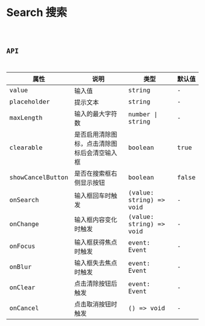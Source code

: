 # Search 搜索

<code src="./demos/demo1.tsx" />

## API

| 属性             | 说明                                         | 类型                    | 默认值 |
| ---------------- | -------------------------------------------- | ----------------------- | ------ |
| value            | 输入值                                       | string                  | -      |
| placeholder      | 提示文本                                     | string                  | -      |
| maxLength        | 输入的最大字符数                             | number \| string        | -      |
| clearable        | 是否启用清除图标，点击清除图标后会清空输入框 | boolean                 | true   |
| showCancelButton | 是否在搜索框右侧显示按钮                     | boolean                 | false  |
| onSearch         | 输入框回车时触发                             | (value: string) => void | -      |
| onChange         | 输入框内容变化时触发                         | (value: string) => void | -      |
| onFocus          | 输入框获得焦点时触发                         | event: Event            | -      |
| onBlur           | 输入框失去焦点时触发                         | event: Event            | -      |
| onClear          | 点击清除按钮后触发                           | event: Event            | -      |
| onCancel         | 点击取消按钮时触发                           | () => void              | -      |
